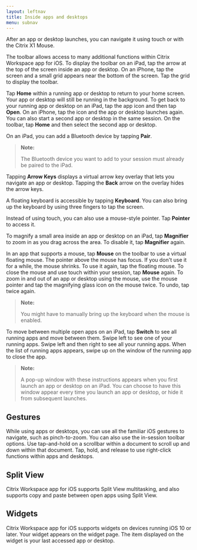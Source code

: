 ```yaml
---
layout: leftnav
title: Inside apps and desktops
menu: subnav
---
```


After an app or desktop launches, you can navigate it using touch or with the Citrix X1 Mouse.

The toolbar allows access to many additional functions within Citrix Workspace app for iOS. To display the toolbar on an iPad, tap the arrow at the top of the screen inside an app or desktop. On an iPhone, tap the screen and a small grid appears near the bottom of the screen. Tap the grid to display the toolbar.

Tap **Home** within a running app or desktop to return to your home screen. Your app or desktop will still be running in the background. To get back to your running app or desktop on an iPad, tap the app icon and then tap **Open**. On an iPhone, tap the icon and the app or desktop launches again. You can also start a second app or desktop in the same session. On the toolbar, tap **Home** and then select the second app or desktop.

On an iPad, you can add a Bluetooth device by tapping **Pair**.

>**Note:**
>
> The Bluetooth device you want to add to your session must already be paired to the iPad.

Tapping **Arrow Keys** displays a virtual arrow key overlay that lets you navigate an app or desktop. Tapping the **Back** arrow on the overlay hides the arrow keys.

A floating keyboard is accessible by tapping **Keyboard**. You can also bring up the keyboard by using three fingers to tap the screen.

Instead of using touch, you can also use a mouse-style pointer. Tap **Pointer** to access it.

To magnify a small area inside an app or desktop on an iPad, tap **Magnifier** to zoom in as you drag across the area. To disable it, tap **Magnifier** again.

In an app that supports a mouse, tap **Mouse** on the toolbar to use a virtual floating mouse. The pointer above the mouse has focus. If you don't use it for a while, the mouse shrinks. To use it again, tap the floating mouse. To close the mouse and use touch within your session, tap **Mouse** again. To zoom in and out of an app or desktop using the mouse, use the mouse pointer and tap the magnifying glass icon on the mouse twice. To undo, tap twice again.

>**Note:**
>
>You might have to manually bring up the keyboard when the mouse is enabled.

To move between multiple open apps on an iPad, tap **Switch** to see all running apps and move between them. Swipe left to see one of your running apps. Swipe left and then right to see all your running apps. When the list of running apps appears, swipe up on the window of the running app to close the app.

>**Note:**
>
> A pop-up window with these instructions appears when you first launch an app or desktop on an iPad. You can choose to have this window appear every time you launch an app or desktop, or hide it from subsequent launches.

## Gestures

While using apps or desktops, you can use all the familiar iOS gestures to navigate, such as pinch-to-zoom. You can also use the in-session toolbar options. Use tap-and-hold on a scrollbar within a document to scroll up and down within that document. Tap, hold, and release to use right-click functions within apps and desktops.

## Split View

Citrix Workspace app for iOS supports Split View multitasking, and also supports copy and paste between open apps using Split View.

## Widgets

Citrix Workspace app for iOS supports widgets on devices running iOS 10 or later. Your widget appears on the widget page. The item displayed on the widget is your last accessed app or desktop.